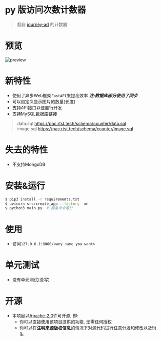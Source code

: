 # py 版访问次数计数器

> 翻自 [journey-ad](https://github.com/journey-ad/Moe-counter) 的计数器

# 预览

![preview](https://counter.rtst.tech)

# 新特性

* 使用了异步Web框架`FastAPI`来提高效率 ***注:数据库部分使用了同步***
* 可以自定义显示图片的数量(长度)
* 支持API接口以便自行开发
* 支持MySQL数据库链接
> data.sql https://pac.rtst.tech/schema/counter/data.sql  
> image.sql  https://pac.rtst.tech/schema/counter/image.sql

# 失去的特性

* 不支持MongoDB

# 安装&运行

```bash
$ pip3 install -r requirements.txt
$ uvicorn src:create_app --factory  or 
$ python3 main.py  # 两条命令等价
```

# 使用

* 访问`127.0.0.1:8000/<any name you want>`

# 单元测试

* 没有单元测试(没写)

# 开源

- 本项目以[Apache-2.0](./LICENSE)许可开源, 即:
    - 你可以直接使用该项目提供的功能, 无需任何授权
    - 你可以在**注明来源版权信息**的情况下对源代码进行任意分发和修改以及衍生